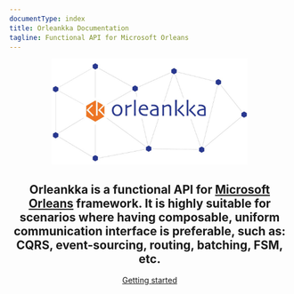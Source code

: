```yaml
---
documentType: index
title: Orleankka Documentation
tagline: Functional API for Microsoft Orleans
---
```

<style>
.subtitle {
    font-size:20px;
}
.jumbotron{
    text-align: center;
    background-color: inherit;
}
img.main-logo{
    max-width: 70%;
    max-height: 70%;
    text-align: center;
}
h2:before{
    display: none;
}
.centered {
    text-align: center;
}
</style>

<section>
<div class="container centered">
  <img src="images/Logo.Full.jpg" class="main-logo" />
</section>

<section>
    <div class="container centered">
        <h2 class="lead">Orleankka is a <strong>functional</strong> API for <a href="http://dotnet.github.io/orleans/" target="_blank">Microsoft Orleans</a> framework. It is highly suitable for scenarios where having <strong>composable</strong>, <strong>uniform</strong> communication interface is preferable, such as: <strong>CQRS</strong>, <strong>event-sourcing</strong>, routing, batching, <strong>FSM</strong>, etc.</h2>
    </div>
</section>

<section>
<div class="container centered">
  <a class="btn btn-lg btn-primary" href="articles/intro/getting-started-csharp.md">Getting started</a>
</div>
</section>